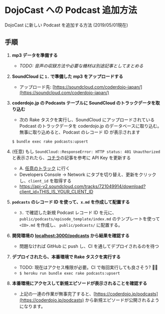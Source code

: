 # DojoCast への Podcast 追加方法

DojoCast に新しい Podcast を追加する方法 (2019/05/01現在)

## 手順

1. **mp3 データを準備する**
   - _TODO: 音声の収録方法や必要な機材は別途記事としてまとめる_
2. **SoundCloud に `1.` で準備した mp3 をアップロードする**
   - アップロード先: [https://soundcloud.com/coderdojo-japan/](https://soundcloud.com/coderdojo-japan/)
3. **coderdojo.jp の Podcasts テーブルに SoundCloud のトラックデータを取り込む**
   - 次の Rake タスクを実行し、SoundCloud にアップロードされている Podcast のトラックデータを coderdojo.jp のデータベースに取り込む。無事に取り込めると、Podcast のレコード ID が表示されます

   ```
   $ bundle exec rake podcasts:upsert
   ```

4. (任意) もし `SoundCloud::ResponseError: HTTP status: 401 Unauthorized` と表示されたら、[コチラ]((https://stackoverflow.com/questions/40992480/getting-a-soundcloud-api-client-id))の記事を参考に API Key を更新する
   - A. [任意のトラック](https://soundcloud.com/coderdojo-japan/dojocast-12) に行く
   - Developers Console -> Network にタブを切り替え、更新をクリックし、`client_id` を取得する
   - https://api-v2.soundcloud.com/tracks/721049914/download?client_id=THIS_IS_YOUR_CLIENT_ID
5. **`podcasts` のレコード ID を使って、`x.md` を作成して配置する**
   - `3.` で確認した新規 Podcast レコード ID を元に、 `public/podcasts/episode_template/index.md` のテンプレートを使って `<ID>.md` を作成し、 `public/podcasts/` に配置する。
6. **開発環境の [localhost:3000/podcasts](http://localhost:3000/podcasts) から結果を確認する**
   - 問題なければ GitHub に push し、CI を通してデプロイされるのを待つ
7. **デプロイされたら、本番環境で Rake タスクを実行する**
   - TODO: 現在はアクセス権限が必要。CI で毎回実行しても良さそう? 🤔💭
   - `$ heroku run bundle exec rake podcasts:upsert`
8. **本番環境にアクセスして新規エピソードが表示されることを確認する**
   - 上記の一連の作業が無事完了すると、[https://coderdojo.jp/podcasts](https://coderdojo.jp/podcasts) から新規エピソードが公開されるようになります。

